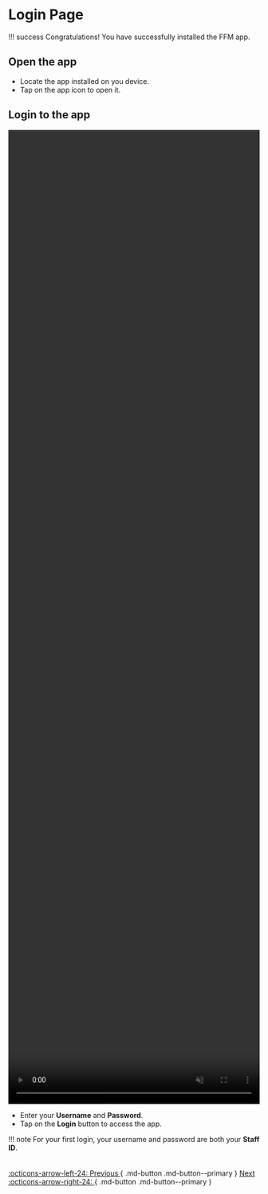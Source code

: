 # Login Page

!!! success
    Congratulations! 
    You have successfully installed the FFM app.

## Open the app
   * Locate the app installed on you device.  
   * Tap on the app icon to open it.  

## Login to the app

<div class="grid" markdown>

   <div class="video-container">
   <video autoplay loop muted width="100%" height="50%">
      <source src="../assets/video/short_view.mp4" type="video/mp4">
   </video>
   </div>

   * Enter your **Username** and **Password**.
   * Tap on the **Login** button to access the app.

</div>

!!! note
    For your first login, your username and password are both your **Staff ID**.

<div style="display: flex; justify-content: space-between; margin-top: 20px;" markdown>

[ :octicons-arrow-left-24: Previous ](getting_started.md "Getting Started"){ .md-button .md-button--primary }
[ Next :octicons-arrow-right-24: ](home_page.md "Home Page"){ .md-button .md-button--primary }

</div>


<!-- <div style="display: flex; justify-content: space-between; margin-top: 20px;">
    <a href="../getting_started" style="background-color: #0078D4; color: white; padding: 10px 20px; text-decoration: none; border-radius: 5px;">← Previous: Getting Started</a>
    <a href="../home_page" style="background-color: #0078D4; color: white; padding: 10px 20px; text-decoration: none; border-radius: 5px;">Next: Home →</a>
</div> -->